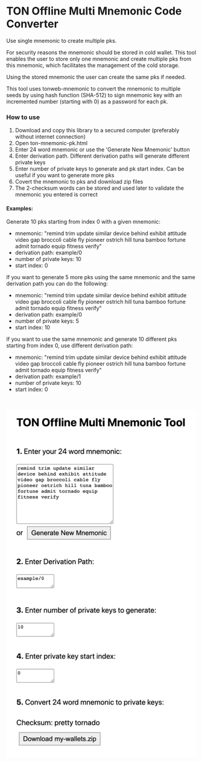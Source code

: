 # TON Offline Multi Mnemonic Code Converter
Use single mnemonic to create multiple pks.

For security reasons the mnemonic should be stored in cold wallet.
This tool enables the user to store only one mnemonic and create multiple pks from this mnemonic,
which facilitates the management of the cold storage.

Using the stored mnemonic the user can create the same pks if needed.

This tool uses tonweb-mnemonic to convert the mnemonic to multiple seeds by using hash function (SHA-512) to sign mnemonic key with an incremented number (starting with 0) as a password for each pk.

### How to use
1. Download and copy this library to a secured computer (preferably without internet connection)
2. Open ton-mnemonic-pk.html
3. Enter 24 word mnemonic or use the 'Generate New Mnemonic' button
4. Enter derivation path. Different derivation paths will generate different private keys
5. Enter number of private keys to generate and pk start index. Can be useful if you want to generate more pks
6. Covert the mnemonic to pks and download zip files
7. The 2-checksum words can be stored and used later to validate the mnemonic you entered is correct

#### Examples:
Generate 10 pks starting from index 0 with a given mnemonic:
- mnemonic: "remind trim update similar device behind exhibit attitude video gap broccoli cable fly pioneer ostrich hill tuna bamboo fortune admit tornado equip fitness verify" <br/>
- derivation path: example/0 <br/>
- number of private keys: 10 <br/>
- start index: 0 <br/>

If you want to generate 5 more pks using the same mnemonic and the same derivation path you can do the following:
- mnemonic: "remind trim update similar device behind exhibit attitude video gap broccoli cable fly pioneer ostrich hill tuna bamboo fortune admit tornado equip fitness verify" <br/>
- derivation path: example/0 <br/>
- number of private keys: 5 <br/>
- start index: 10 <br/>

If you want to use the same mnemonic and generate 10 different pks starting from index 0, use different derivation path:
- mnemonic: "remind trim update similar device behind exhibit attitude video gap broccoli cable fly pioneer ostrich hill tuna bamboo fortune admit tornado equip fitness verify" <br/>
- derivation path: example/1 <br/>
- number of private keys: 10 <br/>
- start index: 0 <br/>

<br/>

![img.png](img.png)
